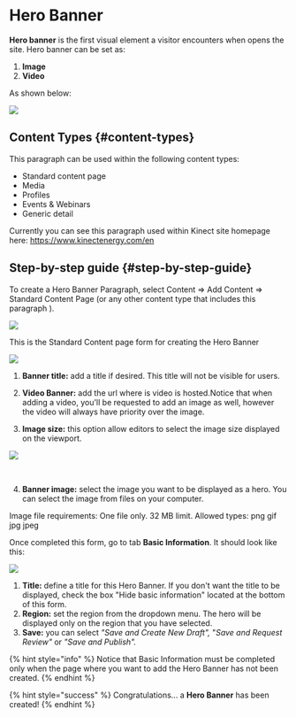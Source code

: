 # Hero Banner

**Hero banner** is the first visual element a visitor encounters when opens the site. Hero banner can be set as:

1. **Image**
2. **Video**

As shown below:

![](https://blobscdn.gitbook.com/v0/b/gitbook-28427.appspot.com/o/assets%2F-LLjYtHePCsCaZ9F3NOs%2F-LM2PFo3H--0Rrg0eK_S%2F-LM2Zw3_NEIjY3-5vXYX%2FHero_banner_view.png?alt=media&token=72b27f59-b687-4383-b305-e6a4d29e8b4a)

## Content Types {#content-types}

This paragraph can be used within the following content types:

* Standard content page
* Media
* Profiles
* Events & Webinars
* Generic detail

Currently you can see this paragraph used within Kinect site homepage here: https://www.kinectenergy.com/en

## Step-by-step guide {#step-by-step-guide}

To create a Hero Banner Paragraph, select Content =&gt; Add Content =&gt; Standard Content Page \(or any other content type that includes this paragraph \).

![](https://blobscdn.gitbook.com/v0/b/gitbook-28427.appspot.com/o/assets%2F-LLjYtHePCsCaZ9F3NOs%2F-LM2eE8LU6bsbB9fA1Sc%2F-LM2eP0KF4d-kotXwdEv%2FGen_admin_SCP.png?alt=media&token=7c3dce9b-1da1-4243-8bf3-ab3e53a52c2d)

This is the Standard Content page form for creating the Hero Banner

![](https://blobscdn.gitbook.com/v0/b/gitbook-28427.appspot.com/o/assets%2F-LLjYtHePCsCaZ9F3NOs%2F-LMlFAO5Ttgh8hkvZgx0%2F-LMl3EYZqjyXElDv4_qB%2FHero_scp_description-01.png?alt=media&token=f6b9d528-91c5-4c5c-8c2c-860164e35f38)

1. **Banner title:** add a title if desired. This title will not be visible for users.
2. **Video Banner:** add the url where is video is hosted.Notice that when adding a video, you'll be requested to add an image as well, however the video will always have priority over the image.

 3. **Image size:** this option allow editors to select the image size displayed on the viewport.

![](https://blobscdn.gitbook.com/v0/b/gitbook-28427.appspot.com/o/assets%2F-LLjYtHePCsCaZ9F3NOs%2F-LMlFAO5Ttgh8hkvZgx0%2F-LMl7GU3GgAaV1P8ATTA%2FImage_size.png?alt=media&token=926eac0e-d08d-43db-83d5-265b6b91f27e)

​

4. **Banner image:** select the image you want to be displayed as a hero. You can select the image from files on your computer.

Image file requirements: One file only. 32 MB limit. Allowed types: png gif jpg jpeg

Once completed this form, go to tab **Basic Information**. It should look like this:

![](https://blobscdn.gitbook.com/v0/b/gitbook-28427.appspot.com/o/assets%2F-LLjYtHePCsCaZ9F3NOs%2F-LMlFAO5Ttgh8hkvZgx0%2F-LMl9lpitrpaKQFdINmo%2FHero_basic_info-01.png?alt=media&token=dd547b11-2e69-44b9-9183-4a62a2e25d31)

1. **Title:** define a title for this Hero Banner. If you don't want the title to be displayed, check the box "Hide basic information" located at the bottom of this form.
2. **Region:** set the region from the dropdown menu. The hero will be displayed only on the region that you have selected.
3. **Save:** you can select _"Save and Create New Draft",_ "_Save and Request Review"_ or _"Save and Publish"._

{% hint style="info" %}
Notice that Basic Information must be completed only when the page where you want to add the Hero Banner has not been created. 
{% endhint %}

{% hint style="success" %}
Congratulations... a **Hero Banner** has been created!
{% endhint %}

​

